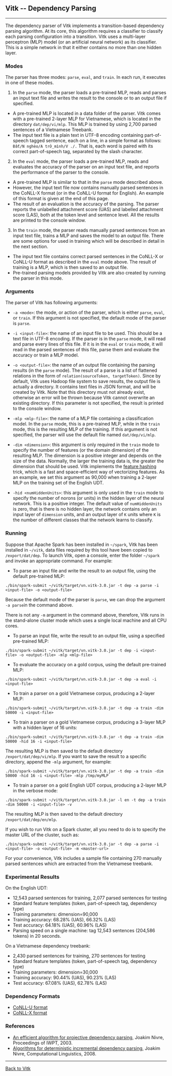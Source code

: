 ## Vitk -- Dependency Parsing ##
---

The dependency parser of Vitk implements a transition-based dependency parsing 
algorithm. At its core, this algorithm requires a classifier to 
classify each parsing configuration into a transition. Vitk uses a multi-layer 
perceptron (MLP) model (or an artificial neural network) as its classifier. This is a 
simple network in that it either contains no more than one hidden layer. 
  

### Modes ##

The parser has three modes: `parse`, `eval`, and `train`. In each run,
it executes in one of these modes.

1. In the `parse` mode, the parser loads a pre-trained MLP, reads
  and parses an input text file and writes the result to the console or
  to an output file if specified.
  * A pre-trained MLP is located in a data folder of the parser. Vitk
    comes with a pre-trained 2-layer MLP for Vietnamese, which is located in the
    directory `dat/dep/vi/mlp`. This MLP is trained by using 2,700
    parsed sentences of a Vietnamese Treebank.
  * The input text file is a plain text in UTF-8 encoding containing part-of-speech 
  tagged sentence, each on a line, in a simple format as follows:
  `Đất/N nghèo/A trở_mình/V ./.` That is, each word is paired with its
  correct part-of-speech tag, separated by the slash character.  
2. In the `eval` mode, the parser loads a pre-trained MLP, reads
  and evaluates the accuracy of the parser on an input text file, and
  reports the performance of the parser to the console.
  * A pre-trained MLP is similar to that in the `parse` mode
  described above.
  * However, the input text file now contains manually parsed
  sentences in the CoNLL-X format (or in the CoNLL-U format for English). An example
  of this format is given at the end of this page.  
  * The result of an evaluation is the accuracy of the parsing. The
  parser reports the unlabelled attachment score (UAS) and labelled attachment score (LAS),
  both at the token level and sentence level. All the results are
  printed to the console window.
3. In the `train` mode, the parser reads manually parsed sentences
  from an input text file, trains a MLP and saves the model to
  an output file. There are some options for used in training which
  will be described in detail in the next section.
  * The input text file contains correct parsed sentences in the
    CoNLL-X or CoNLL-U format as described in the `eval` mode above. The result of
  training is a MLP, which is then saved to an output
  file. 
  * Pre-trained parsing models provided by Vitk are also created 
  by running the parser in this mode.

### Arguments ###

The parser of Vitk has following arguments:

* `-a <mode>`: the mode, or action of the parser, which is either
  `parse`, `eval`, or `train`. If this argument is not specified, the
  default mode of the parser is `parse`.
* `-i <input-file>`: the name of an input file to be used. This
   should be a text file in UTF-8 encoding. If the parser is in the
   `parse` mode, it will read and parse every lines of this file. If it is
   in the `eval` or `train` mode, it will read in the parsed sentences of this 
   file, parse them and evaluate the accuracy or train a MLP model.  
* `-o <output-file>`: the name of an output file containing the
   parsing results (in the `parse` mode). The result of a parse is a list of flattened 
   relations in the form of `relation(sourceToken, targetToken)`. 
   Since by default, Vitk uses Hadoop file system to save results, the output file is actually a
   directory. It contains text files in JSON format, and will be created by
   Vitk. Note that this directory must not already exist, otherwise an
   error will be thrown because Vitk cannot overwrite an existing
   directory. If this parameter is not specified, the result is
   printed to the console window.  
   
* `-mlp <mlp-file>`: the name of a MLP file containing a classification 
   model. In the `parse` mode, this is a pre-trained MLP, while in the
   `train` mode, this is the resulting MLP of the training. If this
   argument is not specified, the parser will use the default
   file named `dat/dep/vi/mlp`. 
* `-dim <dimension>`: this argument is only required in the `train` mode
  to specify the number of features (or the domain dimension) of the
  resulting MLP. The dimension is a positive integer and depends on
  the size of the data. Normally, the larger the training data is, the
  greater the dimension that should be used. Vitk implements the
  [feature hashing](https://en.wikipedia.org/wiki/Feature_hashing) 
  trick, which is a fast and space-efficient way of vectorizing
  features. As an example, we set this argument as 90,000 when
  training a 2-layer MLP on the training set of the English UDT. 
* `-hid <numHiddenUnits>`: this argument is only used in the `train` mode to
  specify the number of norons (or units) in the hidden layer of the neural network.
  This is a positive integer. The default value of `numHiddenUnits` is zero, that is 
  there is no hidden layer, the network contains only an input layer of `dimension` 
  units, and an output layer of `K` units where `K` is the number of different classes 
  that the network learns to classify. 
  
### Running ###

Suppose that Apache Spark has been installed in `~/spark`, Vitk has
been installed in `~/vitk`, data files required by this tool have been
copied to `/export/dat/dep`. To launch Vitk, open a console, enter the
folder `~/spark` and invoke an appropriate command. For example:


* To parse an input file and write the result to an output file, using
  the default pre-trained MLP:

`./bin/spark-submit ~/vitk/target/vn.vitk-3.0.jar -t dep -a parse -i
  <input-file> -o <output-file>`

Because the default mode of the parser is `parse`, we can drop the argument 
`-a parse`in the command above.

There is not any `-m` argument in the command above, therefore, Vitk
runs in the stand-alone cluster mode which uses a single local machine
and all CPU cores.

* To parse an input file, write the result to an output file, using a
   specified pre-trained MLP:

`./bin/spark-submit ~/vitk/target/vn.vitk-3.0.jar -t dep -i
  <input-file> -o <output-file> -mlp <mlp-file>` 

* To evaluate the accuracy on a gold corpus, using the default
   pre-trained MLP:

`./bin/spark-submit ~/vitk/target/vn.vitk-3.0.jar -t dep -a eval -i
  <input-file>` 

* To train a parser on a gold Vietnamese corpus, producing a 2-layer MLP:

`./bin/spark-submit ~/vitk/target/vn.vitk-3.0.jar -t dep -a train -dim
  50000 -i <input-file>` 

* To train a parser on a gold Vietnamese corpus, producing a 3-layer MLP with 
a hidden layer of 16 units:

`./bin/spark-submit ~/vitk/target/vn.vitk-3.0.jar -t dep -a train -dim
  50000 -hid 16 -i <input-file>` 

The resulting MLP is then saved to the
default directory `/export/dat/dep/vi/mlp`. If you want to save the result
to a specific directory, append the `-mlp` argument, for example:

`./bin/spark-submit ~/vitk/target/vn.vitk-3.0.jar -t dep -a train -dim
  50000 -hid 16 -i <input-file> -mlp /tmp/myMLP` 

* To train a parser on a gold English UDT corpus, producing a 2-layer MLP in the 
 verbose mode:

`./bin/spark-submit ~/vitk/target/vn.vitk-3.0.jar -l en -t dep -a train -dim
  50000 -i <input-file> -v` 

The resulting MLP is then saved to the default directory `/export/dat/dep/en/mlp`. 

If you wish to run Vitk on a Spark cluster, all you need to do is to
specify the master URL of the cluster, such as: 

`./bin/spark-submit ~/vitk/target/vn.vitk-3.0.jar -t dep -a parse -i
  <input-file> -o <output-file> -m <master-url>` 

For your convenience, Vitk includes a sample file containing 270 manually 
parsed sentences which are extracted from the Vietnamese treebank.

### Experimental Results ###

On the English UDT: 

* 12,543 parsed sentences for training, 2,077 parsed 
  sentences for testing 
* Standard feature templates (token, part-of-speech tag, dependency type)  
* Training parameters: dimension=90,000  
* Training accuracy: 68.28% (UAS), 66.32% (LAS)
* Test accuracy: 64.18% (UAS), 60.96% (LAS) 
* Parsing speed on a single machine: tag 12,543 sentences (204,586 tokens) in 20 seconds. 

On a Vietnamese dependency treebank:
* 2,430 parsed sentences for training, 270 sentences for testing
* Standard feature templates (token, part-of-speech tag, dependency type)
* Training parameters: dimension=30,000
* Training accuracy: 90.44% (UAS), 90.23% (LAS) 
* Test accuracy: 67.08% (UAS), 62.78% (LAS)
 
 

### Dependency Formats ##

* [CoNLL-U format](http://universaldependencies.org/)
* [CoNLL-X format](http://ilk.uvt.nl/conll/) 

### References ###
* [An efficient algorithm for projective dependency parsing](http://stp.lingfil.uu.se/~nivre/docs/iwpt03.pdf), 
 Joakim Nivre, Proceedings of IWPT, 2003.
* [Algorithms for deterministic incremental dependency parsing](http://www.mitpressjournals.org/doi/pdfplus/10.1162/coli.07-056-R1-07-027), Joakim Nivre, Computational Linguistics, 2008. 

---
[Back to Vitk](https://github.com/phuonglh/vn.vitk)
